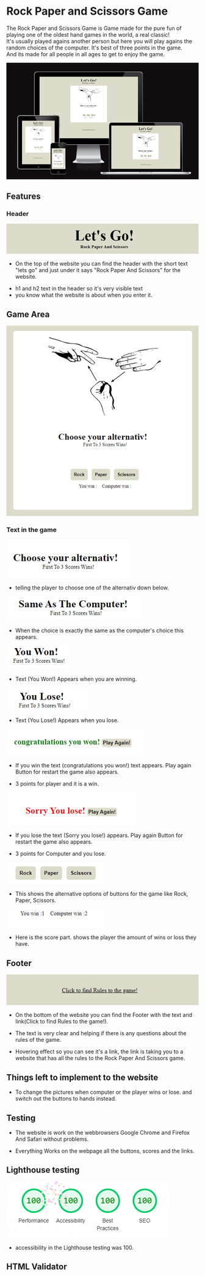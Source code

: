 # Rock Paper and Scissors Game
   The Rock Paper and Scissors Game is Game made for the pure fun of playing one of the oldest hand games in the world, a real classic!                                 
  It's usually played agains another person but here you will play agains the random choices of the computer.   It's best of three points in the game.                                                     
  And its made for all people in all ages to get to enjoy the game.


![ForallScreens](<assets/images/javascript game.PNG>)


## Features

### Header
 ![headerin](<assets/images/header in game.PNG>)

 * On the top of the website you can find the header with the short text "lets go" and just under it says "Rock Paper And Scissors" for the website.
 - h1 and h2 text in the header so it's very visible text
 - you know what the website is about when you enter it.


 ## Game Area 

 ![gamearea](<assets/images/the game area main.PNG>)

 ### Text in the game
 ![aternativchoose](assets/images/chooseyour.PNG)
 * telling the player to choose one of the alternativ down below.

 ![sameascomputer](assets/images/sameasthecomputer.PNG)
 * When the choice is exactly the same as the computer's choice this appears.

 ![you won](assets/images/nowyouwon.PNG)
  
  * Text (You Won!) Appears when you are winning.
  
  ![youlose](assets/images/regularlose.PNG)
  
  * Text (You Lose!) Appears when you lose.

  ![winnerhere](assets/images/youwon.PNG)

  * If you win the text (congratulations you won!) text appears. Play again Button for restart the game also appears.
  - 3 points for player and it is a win.

  ![loser](assets/images/youlooose.PNG)

  * If you lose the text (Sorry you lose!) appears. Play again Button for restart the game also appears.
  -  3 points for Computer and you lose.

  ![buttons](<assets/images/buttons in game.PNG>)

  * This shows the alternative options of buttons for the game like Rock, Paper, Scissors.

  ![scoreshere](assets/images/scorehere.PNG)

  * Here is the score part. shows the player the amount of wins or loss they have.
  


## Footer 
![Footer](<assets/images/footer here.PNG>)

* On the bottom of the website you can find the Footer with the text and link(Click to find Rules to the game!).

- The text is very clear and helping if there is any questions about the rules of the game.

- Hovering effect so you can see it's a link, the link is taking you to a website that has all the rules to the Rock Paper And Scissors game.




## Things left to implement to the website

* To change the pictures when computer or the player wins or lose. and switch out the buttons to hands instead. 


## Testing 

* The website is work on the webbrowsers Google Chrome and Firefox And Safari without problems.

* Everything Works on the webpage all the buttons, scores and the links.


## Lighthouse testing 

 ![testing lighthouse](<assets/images/lighthouse test game.PNG>)

 - accessibility in the Lighthouse testing was 100.
 

 ## HTML Validator

 


